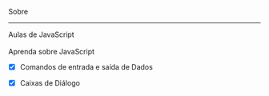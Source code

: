 Sobre
___
Aulas de JavaScript<br>
<br>
Aprenda sobre JavaScript
* [x] Comandos de entrada e saída de Dados
* [x] Caixas de Diálogo


